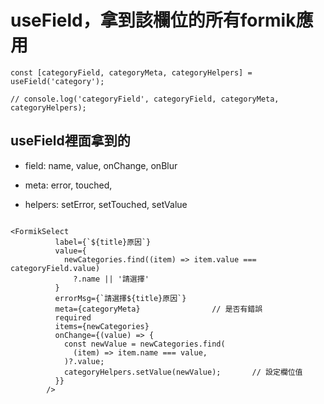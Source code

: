 # useField，拿到該欄位的所有formik應用

```
const [categoryField, categoryMeta, categoryHelpers] = useField('category');

// console.log('categoryField', categoryField, categoryMeta, categoryHelpers);
```

## useField裡面拿到的

- field: name, value, onChange, onBlur

- meta: error, touched,

- helpers: setError, setTouched, setValue

```

<FormikSelect
          label={`${title}原因`}
          value={
            newCategories.find((item) => item.value === categoryField.value)
              ?.name || '請選擇'
          }
          errorMsg={`請選擇${title}原因`}
          meta={categoryMeta}                // 是否有錯誤
          required
          items={newCategories}
          onChange={(value) => {
            const newValue = newCategories.find(
              (item) => item.name === value,
            )?.value;
            categoryHelpers.setValue(newValue);       // 設定欄位值
          }}
        />

```
